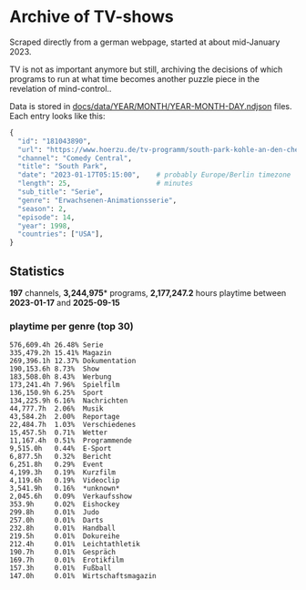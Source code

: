 # Archive of TV-shows

Scraped directly from a german webpage, started at about mid-January 2023.

TV is not as important anymore but still, archiving the decisions of which programs to run at what time
becomes another puzzle piece in the revelation of mind-control.. 

Data is stored in [docs/data/YEAR/MONTH/YEAR-MONTH-DAY.ndjson](docs/data/) files. 
Each entry looks like this:

```python
{
  "id": "181043890", 
  "url": "https://www.hoerzu.de/tv-programm/south-park-kohle-an-den-chefkoch/bid_181043890/", 
  "channel": "Comedy Central", 
  "title": "South Park", 
  "date": "2023-01-17T05:15:00",    # probably Europe/Berlin timezone 
  "length": 25,                     # minutes 
  "sub_title": "Serie", 
  "genre": "Erwachsenen-Animationsserie", 
  "season": 2, 
  "episode": 14, 
  "year": 1998, 
  "countries": ["USA"],
}
```

## Statistics

**197** channels, **3,244,975*** programs, **2,177,247.2** hours playtime between **2023-01-17** and **2025-09-15**


### playtime per genre (top 30)

    576,609.4h 26.48% Serie
    335,479.2h 15.41% Magazin
    269,396.1h 12.37% Dokumentation
    190,153.6h 8.73%  Show
    183,508.0h 8.43%  Werbung
    173,241.4h 7.96%  Spielfilm
    136,150.9h 6.25%  Sport
    134,225.9h 6.16%  Nachrichten
    44,777.7h  2.06%  Musik
    43,584.2h  2.00%  Reportage
    22,484.7h  1.03%  Verschiedenes
    15,457.5h  0.71%  Wetter
    11,167.4h  0.51%  Programmende
    9,515.0h   0.44%  E-Sport
    6,877.5h   0.32%  Bericht
    6,251.8h   0.29%  Event
    4,199.3h   0.19%  Kurzfilm
    4,119.6h   0.19%  Videoclip
    3,541.9h   0.16%  *unknown*
    2,045.6h   0.09%  Verkaufsshow
    353.9h     0.02%  Eishockey
    299.8h     0.01%  Judo
    257.0h     0.01%  Darts
    232.8h     0.01%  Handball
    219.5h     0.01%  Dokureihe
    212.4h     0.01%  Leichtathletik
    190.7h     0.01%  Gespräch
    169.7h     0.01%  Erotikfilm
    157.3h     0.01%  Fußball
    147.0h     0.01%  Wirtschaftsmagazin
